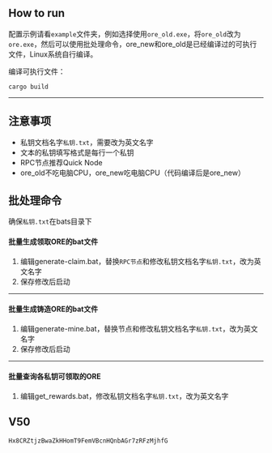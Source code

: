 ## How to run

配置示例请看`example`文件夹，例如选择使用`ore_old.exe`，将`ore_old`改为`ore.exe`，然后可以使用批处理命令，ore_new和ore_old是已经编译过的可执行文件，Linux系统自行编译。

编译可执行文件：

```
cargo build
```

------

## 注意事项

- 私钥文档名字`私钥.txt`，需要改为英文名字
- 文本的私钥填写格式是每行一个私钥
- RPC节点推荐Quick Node
- ore_old不吃电脑CPU，ore_new吃电脑CPU（代码编译后是ore_new）

## 批处理命令

确保`私钥.txt`在bats目录下

#### 批量生成领取ORE的bat文件

1. 编辑generate-claim.bat，替换`RPC节点`和修改私钥文档名字`私钥.txt`，改为英文名字
2. 保存修改后启动

------

#### 批量生成铸造ORE的bat文件

1. 编辑generate-mine.bat，替换节点和修改私钥文档名字`私钥.txt`，改为英文名字
2. 保存修改后启动

------

#### 批量查询各私钥可领取的ORE

1. 编辑get_rewards.bat，修改私钥文档名字`私钥.txt`，改为英文名字

## V50

```
Hx8CRZtjzBwaZkHHomT9FemVBcnHQnbAGr7zRFzMjhfG
```

